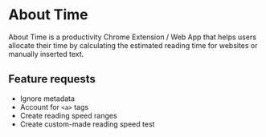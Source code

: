 # About Time

About Time is a productivity Chrome Extension / Web App that helps users allocate their time by calculating the estimated reading time for websites or manually inserted text.

## Feature requests

* Ignore metadata
* Account for `<a>` tags
* Create reading speed ranges
* Create custom-made reading speed test